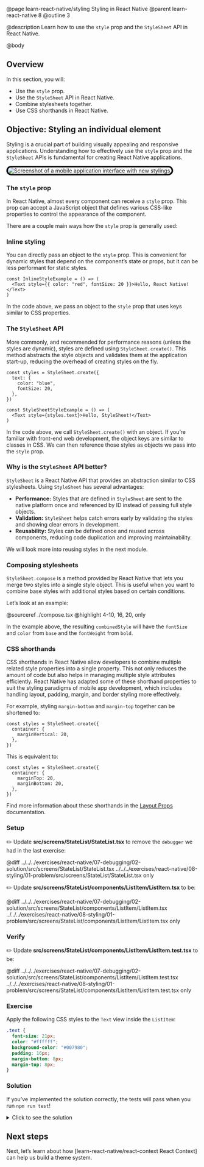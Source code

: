 @page learn-react-native/styling Styling in React Native
@parent learn-react-native 8
@outline 3

@description Learn how to use the `style` prop and the `StyleSheet` API in React Native.

@body

## Overview

In this section, you will:

- Use the `style` prop.
- Use the `StyleSheet` API in React Native.
- Combine stylesheets together.
- Use CSS shorthands in React Native.

## Objective: Styling an individual element

Styling is a crucial part of building visually appealing and responsive applications.
Understanding how to effectively use the `style` prop and the `StyleSheet` APIs is fundamental for creating React Native applications.

<img alt="Screenshot of a mobile application interface with new stylings." src="../static/img/react-native/08-styling/01-solution-styling.png" style="max-height: 750px; border: 4px solid black; border-radius: 25px;"/>

### The `style` prop

In React Native, almost every component can receive a `style` prop.
This prop can accept a JavaScript object that defines various CSS-like properties to control the appearance of the component.

There are a couple main ways how the `style` prop is generally used:

### Inline styling

You can directly pass an object to the `style` prop.
This is convenient for dynamic styles that depend on the component’s state or props, but it can be less performant for static styles.

```tsx
const InlineStyleExample = () => (
  <Text style={{ color: "red", fontSize: 20 }}>Hello, React Native!</Text>
)
```

In the code above, we pass an object to the `style` prop that uses keys similar to CSS properties.

### The `StyleSheet` API

More commonly, and recommended for performance reasons (unless the styles are dynamic), styles are defined using `StyleSheet.create()`.
This method abstracts the style objects and validates them at the application start-up, reducing the overhead of creating styles on the fly.

```tsx
const styles = StyleSheet.create({
  text: {
    color: "blue",
    fontSize: 20,
  },
})

const StyleSheetStyleExample = () => (
  <Text style={styles.text}>Hello, StyleSheet!</Text>
)
```

In the code above, we call `StyleSheet.create()` with an object.
If you’re familiar with front-end web development, the object keys are similar to classes in CSS.
We can then reference those styles as objects we pass into the `style` prop.

### Why is the `StyleSheet` API better?

`StyleSheet` is a React Native API that provides an abstraction similar to CSS stylesheets.
Using `StyleSheet` has several advantages:

- **Performance:** Styles that are defined in `StyleSheet` are sent to the native platform once and referenced by ID instead of passing full style objects.
- **Validation:** `StyleSheet` helps catch errors early by validating the styles and showing clear errors in development.
- **Reusability:** Styles can be defined once and reused across components, reducing code duplication and improving maintainability.

We will look more into reusing styles in the next module.

### Composing stylesheets

`StyleSheet.compose` is a method provided by React Native that lets you merge two styles into a single style object.
This is useful when you want to combine base styles with additional styles based on certain conditions.

Let’s look at an example:

@sourceref ./compose.tsx
@highlight 4-10, 16, 20, only

In the example above, the resulting `combinedStyle` will have the `fontSize` and `color` from `base` and the `fontWeight` from `bold`.

### CSS shorthands

CSS shorthands in React Native allow developers to combine multiple related style properties into a single property.
This not only reduces the amount of code but also helps in managing multiple style attributes efficiently.
React Native has adapted some of these shorthand properties to suit the styling paradigms of mobile app development, which includes handling layout, padding, margin, and border styling more effectively.

For example, styling `margin-bottom` and `margin-top` together can be shortened to:

```tsx
const styles = StyleSheet.create({
  container: {
    marginVertical: 20,
  },
})
```

This is equivalent to:

```tsx
const styles = StyleSheet.create({
  container: {
    marginTop: 20,
    marginBottom: 20,
  },
})
```

Find more information about these shorthands in the [Layout Props](https://reactnative.dev/docs/layout-props?language=typescript) documentation.

### Setup

✏️ Update **src/screens/StateList/StateList.tsx** to remove the `debugger` we had in the last exercise:

@diff ../../../exercises/react-native/07-debugging/02-solution/src/screens/StateList/StateList.tsx ../../../exercises/react-native/08-styling/01-problem/src/screens/StateList/StateList.tsx only

✏️ Update **src/screens/StateList/components/ListItem/ListItem.tsx** to be:

@diff ../../../exercises/react-native/07-debugging/02-solution/src/screens/StateList/components/ListItem/ListItem.tsx ../../../exercises/react-native/08-styling/01-problem/src/screens/StateList/components/ListItem/ListItem.tsx only

### Verify

✏️ Update **src/screens/StateList/components/ListItem/ListItem.test.tsx** to be:

@diff ../../../exercises/react-native/07-debugging/02-solution/src/screens/StateList/components/ListItem/ListItem.test.tsx ../../../exercises/react-native/08-styling/01-problem/src/screens/StateList/components/ListItem/ListItem.test.tsx only

### Exercise

Apply the following CSS styles to the `Text` view inside the `ListItem`:

```css
.text {
  font-size: 21px;
  color: "#ffffff";
  background-color: "#007980";
  padding: 16px;
  margin-bottom: 8px;
  margin-top: 8px;
}
```

### Solution

If you’ve implemented the solution correctly, the tests will pass when you run `npm run test`!

<details>
<summary>Click to see the solution</summary>

✏️ Update **src/screens/StateList/components/ListItem/ListItem.tsx** to be:

@diff ../../../exercises/react-native/08-styling/01-problem/src/screens/StateList/components/ListItem/ListItem.tsx ../../../exercises/react-native/08-styling/01-solution/src/screens/StateList/components/ListItem/ListItem.tsx only

</details>

## Next steps

Next, let’s learn about how [learn-react-native/react-context React Context] can help us build a theme system.
